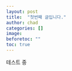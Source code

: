 ```yaml
---
layout: post
title:  "첫번째 글입니다."
author: chad
categories: []
image:
beforetoc: ""
toc: true
---
```

테스트 중

